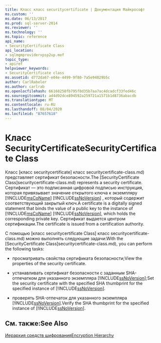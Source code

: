 ```yaml
---
title: Класс класс securitycertificate | Документация Майкрософт
ms.custom: ''
ms.date: 06/13/2017
ms.prod: sql-server-2014
ms.reviewer: ''
ms.technology: ''
ms.topic: reference
api_name:
- SecurityCertificate Class
api_location:
- sqlmgmproviderxpsp2up.mof
topic_type:
- apiref
helpviewer_keywords:
- SecurityCertificate class
ms.assetid: d772da67-e04e-4499-9f80-7a5e94829b5c
author: CarlRabeler
ms.author: carlrab
ms.openlocfilehash: 66168258fb795f8d35b7aa7ac4dcadcf33fed46c
ms.sourcegitcommit: ad4d92dce894592a259721a1571b1d8736abacdb
ms.translationtype: MT
ms.contentlocale: ru-RU
ms.lasthandoff: 08/04/2020
ms.locfileid: "87657618"
---
```

# <a name="securitycertificate-class"></a><span data-ttu-id="ee2e8-102">Класс SecurityCertificate</span><span class="sxs-lookup"><span data-stu-id="ee2e8-102">SecurityCertificate Class</span></span>
  <span data-ttu-id="ee2e8-103">Класс [класс securitycertificate] класс securitycertificate-class.md) представляет сертификат безопасности.</span><span class="sxs-lookup"><span data-stu-id="ee2e8-103">The [SecurityCertificate Class]securitycertificate-class.md) represents a security certificate.</span></span> <span data-ttu-id="ee2e8-104">Сертификат — это подписанная цифровой подписью инструкция, которая привязывает значение открытого ключа к экземпляру [!INCLUDE[msCoName](../../../includes/msconame-md.md)] [!INCLUDE[ssNoVersion](../../../includes/ssnoversion-md.md)] , который содержит соответствующий закрытый ключ.</span><span class="sxs-lookup"><span data-stu-id="ee2e8-104">A certificate is a digitally signed statement that binds the value of a public key to the instance of [!INCLUDE[msCoName](../../../includes/msconame-md.md)] [!INCLUDE[ssNoVersion](../../../includes/ssnoversion-md.md)], which holds the corresponding private key.</span></span> <span data-ttu-id="ee2e8-105">Сертификат выдается центром сертификации.</span><span class="sxs-lookup"><span data-stu-id="ee2e8-105">The certificate is issued from a certification authority.</span></span>  
  
 <span data-ttu-id="ee2e8-106">С помощью [класс securitycertificate Class] класс securitycertificate-class.md) можно выполнять следующие задачи:</span><span class="sxs-lookup"><span data-stu-id="ee2e8-106">With the [SecurityCertificate Class]securitycertificate-class.md), you can perform the following tasks:</span></span>  
  
-   <span data-ttu-id="ee2e8-107">просматривать свойства сертификата безопасности;</span><span class="sxs-lookup"><span data-stu-id="ee2e8-107">View the properties of the security certificate.</span></span>  
  
-   <span data-ttu-id="ee2e8-108">устанавливать сертификат безопасности с заданным SHA-отпечатком для указанного экземпляра [!INCLUDE[ssNoVersion](../../../includes/ssnoversion-md.md)];</span><span class="sxs-lookup"><span data-stu-id="ee2e8-108">Set the security certificate with the specified SHA thumbprint for the specified instance of [!INCLUDE[ssNoVersion](../../../includes/ssnoversion-md.md)].</span></span>  
  
-   <span data-ttu-id="ee2e8-109">проверять SHA-отпечаток для указанного экземпляра [!INCLUDE[ssNoVersion](../../../includes/ssnoversion-md.md)].</span><span class="sxs-lookup"><span data-stu-id="ee2e8-109">Verify the SHA thumbprint for the specified instance of [!INCLUDE[ssNoVersion](../../../includes/ssnoversion-md.md)].</span></span>  
  
## <a name="see-also"></a><span data-ttu-id="ee2e8-110">См. также:</span><span class="sxs-lookup"><span data-stu-id="ee2e8-110">See Also</span></span>  
 [<span data-ttu-id="ee2e8-111">Иерархия средств шифрования</span><span class="sxs-lookup"><span data-stu-id="ee2e8-111">Encryption Hierarchy</span></span>](../../security/encryption/encryption-hierarchy.md)  
  
  
